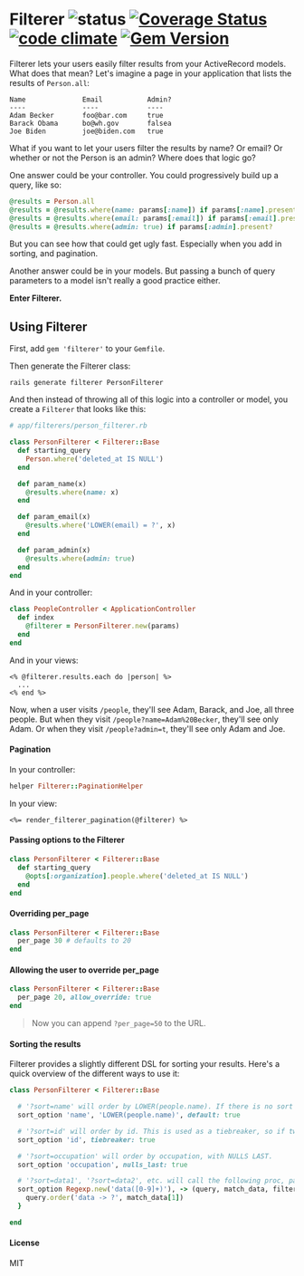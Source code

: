 Filterer ![status](https://circleci.com/gh/dobtco/filterer.png?circle-token=4227dad9a04a91b070e9c25174f4035a2da6a828)  [![Coverage Status](https://coveralls.io/repos/dobtco/filterer/badge.png)](https://coveralls.io/r/dobtco/filterer) [![code climate](https://d3s6mut3hikguw.cloudfront.net/github/dobtco/filterer.png)](https://codeclimate.com/github/dobtco/filterer) [![Gem Version](https://badge.fury.io/rb/filterer.png)](http://badge.fury.io/rb/filterer)
====

Filterer lets your users easily filter results from your ActiveRecord models. What does that mean? Let's imagine a page in your application that lists the results of `Person.all`:

```
Name              Email           Admin?
----              ----            ----
Adam Becker       foo@bar.com     true
Barack Obama      bo@wh.gov       falsea
Joe Biden         joe@biden.com   true
```

What if you want to let your users filter the results by name? Or email? Or whether or not the Person is an admin? Where does that logic go?

One answer could be your controller. You could progressively build up a query, like so:

```ruby
@results = Person.all
@results = @results.where(name: params[:name]) if params[:name].present?
@results = @results.where(email: params[:email]) if params[:email].present?
@results = @results.where(admin: true) if params[:admin].present?
```

But you can see how that could get ugly fast. Especially when you add in sorting, and pagination.

Another answer could be in your models. But passing a bunch of query parameters to a model isn't really a good practice either.

**Enter Filterer.**

## Using Filterer

First, add `gem 'filterer'` to your `Gemfile`.


Then generate the Filterer class:

```
rails generate filterer PersonFilterer
```

And then instead of throwing all of this logic into a controller or model, you create a `Filterer` that looks like this:

```ruby
# app/filterers/person_filterer.rb

class PersonFilterer < Filterer::Base
  def starting_query
    Person.where('deleted_at IS NULL')
  end

  def param_name(x)
    @results.where(name: x)
  end

  def param_email(x)
    @results.where('LOWER(email) = ?', x)
  end

  def param_admin(x)
    @results.where(admin: true)
  end
end
```

And in your controller:

```ruby
class PeopleController < ApplicationController
  def index
    @filterer = PersonFilterer.new(params)
  end
end
```

And in your views:

```erb
<% @filterer.results.each do |person| %>
  ...
<% end %>
```

Now, when a user visits `/people`, they'll see Adam, Barack, and Joe, all three people. But when they visit `/people?name=Adam%20Becker`, they'll see only Adam. Or when they visit `/people?admin=t`, they'll see only Adam and Joe.

#### Pagination

In your controller:
```ruby
helper Filterer::PaginationHelper
```

In your view:
```erb
<%= render_filterer_pagination(@filterer) %>
```

#### Passing options to the Filterer

```ruby
class PersonFilterer < Filterer::Base
  def starting_query
    @opts[:organization].people.where('deleted_at IS NULL')
  end
end
```

#### Overriding per_page

```ruby
class PersonFilterer < Filterer::Base
  per_page 30 # defaults to 20
end
```

#### Allowing the user to override per_page

```ruby
class PersonFilterer < Filterer::Base
  per_page 20, allow_override: true
end
```

> Now you can append `?per_page=50` to the URL.

#### Sorting the results

Filterer provides a slightly different DSL for sorting your results. Here's a quick overview of the different ways to use it:

```ruby
class PersonFilterer < Filterer::Base

  # '?sort=name' will order by LOWER(people.name). If there is no sort parameter, we'll default to this anyway.
  sort_option 'name', 'LOWER(people.name)', default: true

  # '?sort=id' will order by id. This is used as a tiebreaker, so if two records have the same name, the one with the lowest id will come first.
  sort_option 'id', tiebreaker: true

  # '?sort=occupation' will order by occupation, with NULLS LAST.
  sort_option 'occupation', nulls_last: true

  # '?sort=data1', '?sort=data2', etc. will call the following proc, passing the query and match data
  sort_option Regexp.new('data([0-9]+)'), -> (query, match_data, filterer) {
    query.order('data -> ?', match_data[1])
  }

end
```

#### License
MIT
